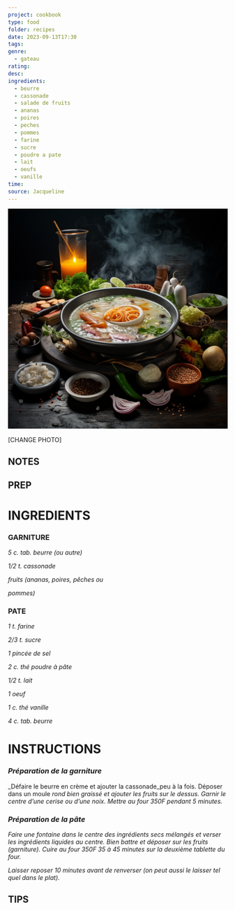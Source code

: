 ```yaml
---
project: cookbook
type: food
folder: recipes
date: 2023-09-13T17:30
tags: 
genre:
  - gateau
rating: 
desc: 
ingredients:
  - beurre
  - cassonade
  - salade de fruits
  - ananas
  - poires
  - peches
  - pommes
  - farine
  - sucre
  - poudre a pate
  - lait
  - oeufs
  - vanille
time: 
source: Jacqueline
---
```


![IMAGE](_default.png)


[CHANGE PHOTO]


## NOTES




## PREP


# INGREDIENTS

### GARNITURE

_5 c. tab. beurre (ou autre)_

_1/2 t. cassonade_

_fruits (ananas, poires, pêches ou_

_pommes)_

### PATE

_1 t. farine_

_2/3 t. sucre_

_1 pincée de sel_

_2 c. thé poudre à pâte_

_1/2 t. lait_

_1 oeuf_

_1 c. thé vanille_

_4 c. tab. beurre_



# INSTRUCTIONS

### _Préparation de la garniture_

_Défaire le beurre en crème et ajouter la cassonade_peu à la fois. Déposer dans un moule
_rond bien graissé et ajouter les fruits sur le_
_dessus. Garnir le centre d’une cerise ou d’une_
_noix. Mettre au four 350F pendant 5 minutes._

### _Préparation de la pâte_

_Faire une fontaine dans le centre des ingrédients_
_secs mélangés et verser les ingrédients_
_liquides au centre. Bien battre et déposer sur_
_les fruits (garniture). Cuire au four 350F 35 à_
_45 minutes sur la deuxième tablette du four._

_Laisser reposer 10 minutes avant de renverser_
_(on peut aussi le laisser tel quel dans le plat)._




## TIPS



